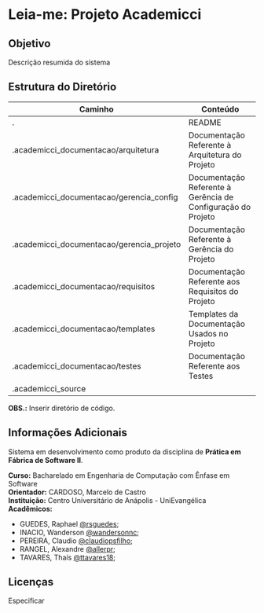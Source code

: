 # Leia-me: Projeto Academicci
## Objetivo
Descrição resumida do sistema

## Estrutura do Diretório 
|Caminho| Conteúdo
|-|-|
|.|README|
|.academicci_documentacao/arquitetura|Documentação Referente à Arquitetura do Projeto|
|.academicci_documentacao/gerencia_config|Documentação Referente à Gerência de Configuração do Projeto|
|.academicci_documentacao/gerencia_projeto|Documentação Referente à Gerência do Projeto|
|.academicci_documentacao/requisitos|Documentação Referente aos Requisitos do Projeto|
|.academicci_documentacao/templates|Templates da Documentação Usados no Projeto|
|.academicci_documentacao/testes|Documentação Referente aos Testes|
|.academicci_source||
**OBS.:** Inserir diretório de código.

## Informações Adicionais 
Sistema em desenvolvimento como produto da disciplina de **Prática em Fábrica de Software II**.


**Curso:** Bacharelado em Engenharia de Computação com Ênfase em Software  
**Orientador:** CARDOSO, Marcelo de Castro  
**Instituição:** Centro Universitário de Anápolis - UniEvangélica  
**Acadêmicos:**
* GUEDES, Raphael [@rsguedes](https://github.com/rsguedes);
* INACIO, Wanderson [@wandersonnc](https://github.com/wandersonnc);
* PEREIRA, Claudio [@claudiopsfilho](https://github.com/claudiopsfilho);
* RANGEL, Alexandre [@allerpr](https://github.com/allerpr);
* TAVARES, Thaís [@ttavares18](https://github.com/ttavares18);

## Licenças 
Especificar
